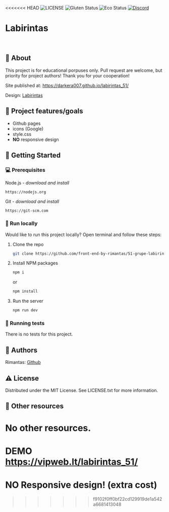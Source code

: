 <<<<<<< HEAD
![LICENSE](https://img.shields.io/badge/license-MIT-blue.svg?style=flat-square)
![Gluten Status](https://img.shields.io/badge/Gluten-Free-green.svg)
![Eco Status](https://img.shields.io/badge/ECO-Friendly-green.svg)
[![Discord](https://discord.com/api/guilds/571393319201144843/widget.png)](https://discord.gg/dRwW4rw)

# Labirintas


<br>

## 🌟 About

This project is for educational porpuses only. Pull request are welcome, but priority for project authors! Thank you for your cooperation!

Site published at: https://darkera007.github.io/labirintas_51/

Design: [Labirintas](https://imgur.com/a/WEJNVpZ)

## 🎯 Project features/goals

-   Github pages
-   icons (Google)
-   style.css
-   **NO** responsive design

## 🧰 Getting Started

### 💻 Prerequisites

Node.js - _download and install_

```
https://nodejs.org
```

Git - _download and install_

```
https://git-scm.com
```

### 🏃 Run locally

Would like to run this project locally? Open terminal and follow these steps:

1. Clone the repo
    ```sh
    git clone https://github.com/front-end-by-rimantas/51-grupe-labirintas.git
    ```
2. Install NPM packages
    ```sh
    npm i
    ```
    or
    ```sh
    npm install
    ```
3. Run the server
    ```sh
    npm run dev
    ```

### 🧪 Running tests

There is no tests for this project.

## 🎅 Authors

Rimantas: [Github](https://github.com/belauzas)

## ⚠️ License

Distributed under the MIT License. See LICENSE.txt for more information.

## 🔗 Other resources

No other resources.
=======
# DEMO https://vipweb.lt/labirintas_51/
# NO Responsive design! (extra cost)
>>>>>>> f9102f0ff0bf22cd129919de1a542a6681413048
